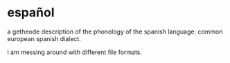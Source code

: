 # español

a getheode description of the phonology of the spanish language: common european spanish dialect.

i am messing around with different file formats.
